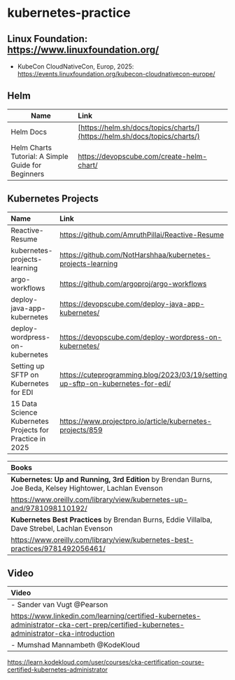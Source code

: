# kubernetes-practice

## Linux Foundation: https://www.linuxfoundation.org/

- KubeCon CloudNativeCon, Europ, 2025: https://events.linuxfoundation.org/kubecon-cloudnativecon-europe/

## Helm
| Name        | Link           |
| ------------- |:-------------|
| Helm Docs      | [https://helm.sh/docs/topics/charts/](https://helm.sh/docs/topics/charts/) |
| Helm Charts Tutorial: A Simple Guide for Beginners | https://devopscube.com/create-helm-chart/ |

## Kubernetes Projects
| Name | Link |
|:-------------------------------|:------------------------|
| Reactive-Resume                | https://github.com/AmruthPillai/Reactive-Resume |
| kubernetes-projects-learning   | https://github.com/NotHarshhaa/kubernetes-projects-learning |
| argo-workflows                 | https://github.com/argoproj/argo-workflows |
| deploy-java-app-kubernetes     | https://devopscube.com/deploy-java-app-kubernetes/ |
| deploy-wordpress-on-kubernetes | https://devopscube.com/deploy-wordpress-on-kubernetes/ |
| Setting up SFTP on Kubernetes for EDI | https://cuteprogramming.blog/2023/03/19/setting-up-sftp-on-kubernetes-for-edi/ |
| 15 Data Science Kubernetes Projects for Practice in 2025 | https://www.projectpro.io/article/kubernetes-projects/859 |

| Books |
| :-------- |
| **Kubernetes: Up and Running, 3rd Edition** by Brendan Burns, Joe Beda, Kelsey Hightower, Lachlan Evenson |
| https://www.oreilly.com/library/view/kubernetes-up-and/9781098110192/ |
| **Kubernetes Best Practices** by Brendan Burns, Eddie Villalba, Dave Strebel, Lachlan Evenson |
| https://www.oreilly.com/library/view/kubernetes-best-practices/9781492056461/ |

## Video
| Video |
| :--------------- |
| - Sander van Vugt @Pearson |
| https://www.linkedin.com/learning/certified-kubernetes-administrator-cka-cert-prep/certified-kubernetes-administrator-cka-introduction |
| - Mumshad Mannambeth @KodeKloud |
https://learn.kodekloud.com/user/courses/cka-certification-course-certified-kubernetes-administrator
